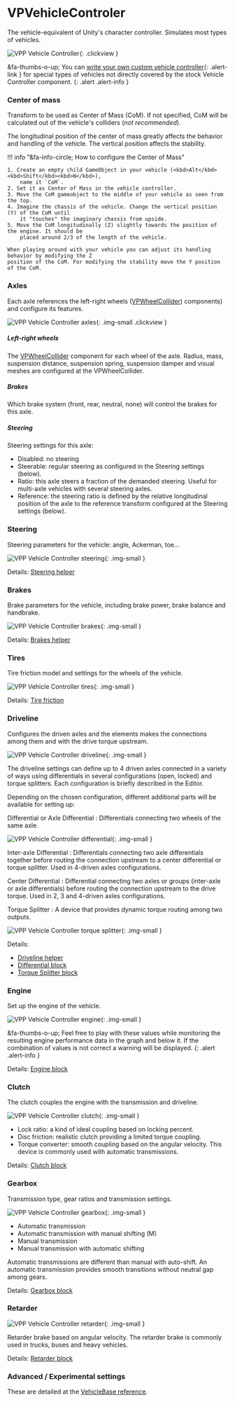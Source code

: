 # VPVehicleControler

The vehicle-equivalent of Unity's character controller. Simulates most types of vehicles.

![VPP Vehicle Controller](/img/components/vpp-vehicle-controller.png){: .clickview }

&fa-thumbs-o-up; You can [write your own custom vehicle controller](../advanced/custom-vehicles.md){: .alert-link }
for special types of vehicles not directly covered by the stock Vehicle Controller component.
{: .alert .alert-info }

### Center of mass

Transform to be used as Center of Mass (CoM). If not specified, CoM will be calculated
out of the vehicle's colliders (_not recommended_).

The longitudinal position of the center of mass greatly affects the behavior and handling of the
vehicle. The vertical position affects the stability.

!!! info "&fa-info-circle; How to configure the Center of Mass"

	1. Create an empty child GameObject in your vehicle (<kbd>Alt</kbd><kbd>Shift</kbd><kbd>N</kbd>),
		name it `CoM`.
	2. Set it as Center of Mass in the vehicle controller.
	3. Move the CoM gameobject to the middle of your vehicle as seen from the top.
	4. Imagine the chassis of the vehicle. Change the vertical position (Y) of the CoM until
		it "touches" the imaginary chassis from upside.
	5. Move the CoM longitudinally (Z) slightly towards the position of the engine. It should be
		placed around 2/3 of the length of the vehicle.

	When playing around with your vehicle you can adjust its handling behavior by modifying the Z
	position of the CoM. For modifying the stability move the Y position of the CoM.

### Axles

Each axle references the left-right wheels ([VPWheelCollider](../components/wheel-collider))
components) and configure its features.

![VPP Vehicle Controller axles](/img/components/vpp-vehicle-controller-axles.png){: .img-small .clickview }

##### Left-right wheels

The [VPWheelCollider](../components/wheel-collider) component for each wheel of the axle.
Radius, mass, suspension distance, suspension spring, suspension damper and visual meshes are
configured at the VPWheelCollider.

##### Brakes

Which brake system (front, rear, neutral, none) will control the brakes for this axle.

##### Steering

Steering settings for this axle:

- Disabled: no steering
- Steerable: regular steering as configured in the Steering settings (below).
- Ratio: this axle steers a fraction of the demanded steering. Useful for multi-axle vehicles
	with several steering axles.
- Reference: the steering ratio is defined by the relative longitudinal position of the axle to
	the reference transform configured at the Steering settings (below).

### Steering

Steering parameters for the vehicle: angle, Ackerman, toe...

![VPP Vehicle Controller steering](/img/blocks/vpp-steering-inspector.png){: .img-small }

Details: [Steering helper](../blocks/steering.md)

### Brakes

Brake parameters for the vehicle, including brake power, brake balance and handbrake.

![VPP Vehicle Controller brakes](/img/blocks/vpp-brakes-inspector.png){: .img-small }

Details: [Brakes helper](../blocks/brakes.md)

### Tires

Tire friction model and settings for the wheels of the vehicle.

![VPP Vehicle Controller tires](/img/blocks/vpp-tires-inspector.png){: .img-small }

Details: [Tire friction](../blocks/tires.md)

### Driveline

Configures the driven axles and the elements makes the connections among them and with the drive
torque upstream.

![VPP Vehicle Controller driveline](/img/blocks/vpp-driveline-inspector.png){: .img-small }

The driveline settings can define up to 4 driven axles connected in a variety of ways using
differentials in several configurations (open, locked) and torque splitters. Each configuration
is briefly described in the Editor.

Depending on the chosen configuration, different additional parts will be available for setting up:

Differential or Axle Differential
:	Differentials connecting two wheels of the same axle.

![VPP Vehicle Controller differential](/img/blocks/vpp-differential-inspector.png){: .img-small }

Inter-axle Differential
:	Differentials connecting two axle differentials together before routing the connection upstream
	to a center differential or torque splitter. Used in 4-driven axles configurations.

Center Differential
:	Differential connecting two axles or groups (inter-axle or axle differentials) before routing
	the connection upstream to the drive torque. Used in 2, 3 and 4-driven axles configurations.

Torque Splitter
:	A device that provides dynamic torque routing among two outputs.

![VPP Vehicle Controller torque splitter](/img/blocks/vpp-torque-splitter-inspector.png){: .img-small }

Details:

- [Driveline helper](../blocks/driveline.md)
- [Differential block](../blocks/differential.md)
- [Torque Splitter block](../blocks/torque-splitter.md)

### Engine

Set up the engine of the vehicle.

![VPP Vehicle Controller engine](/img/blocks/vpp-engine-inspector.png){: .img-small }

&fa-thumbs-o-up; Feel free to play with these values while monitoring the resulting engine
performance data in the graph and below it. If the combination of values is not correct a warning
will be displayed.
{: .alert .alert-info }

Details: [Engine block](../blocks/engine.md)

### Clutch

The clutch couples the engine with the transmission and driveline.

![VPP Vehicle Controller clutch](/img/blocks/vpp-clutch-inspector.png){: .img-small }

- Lock ratio: a kind of ideal coupling based on locking percent.
- Disc friction: realistic clutch providing a limited torque coupling.
- Torque converter: smooth coupling based on the angular velocity. This device is commonly used with
	automatic transmissions.

Details: [Clutch block](../blocks/clutch.md)

### Gearbox

Transmission type, gear ratios and transmission settings.

![VPP Vehicle Controller gearbox](/img/blocks/vpp-gearbox-inspector.png){: .img-small }

- Automatic transmission
- Automatic transmission with manual shifting (M)
- Manual transmission
- Manual transmission with automatic shifting

Automatic transmissions are different than manual with auto-shift. An automatic transmission
provides smooth transitions without neutral gap among gears.

Details: [Gearbox block](../blocks/gearbox.md)

### Retarder

![VPP Vehicle Controller retarder](/img/blocks/vpp-retarder-inspector.png){: .img-small }

Retarder brake based on angular velocity. The retarder brake is commonly used in trucks, buses
and heavy vehicles.

Details: [Retarder block](../blocks/retarder.md)

### Advanced / Experimental settings

These are detailed at the [VehicleBase reference](../advanced/vehiclebase-reference.md).